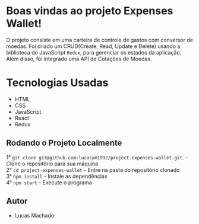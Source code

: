 # Boas vindas ao projeto Expenses Wallet!

O projeto consiste em uma carteira de controle de gastos com conversor de moedas. Foi criado um CRUD(Create, Read, Update e Delete) usando a biblioteca do JavaScript `Redux`, para gerenciar os estados da aplicação. Além disso, foi integrado uma API de Cotações de Moedas.


# Tecnologias Usadas
  - HTML
  - CSS
  - JavaScript
  - React
  - Redux

## Rodando o Projeto Localmente

 1° `git clone git@github.com:lucasam1992/project-expenses-wallet.git`. - Clone o repositório para sua máquina <br />
 2° `cd project-expenses-wallet` - Entre na pasta do repositório clonado <br />
 3° `npm install` - Instale as dependências <br />
 4° `npm start` - Execute o programa <br />
 
 ## Autor
  - Lucas Machado

